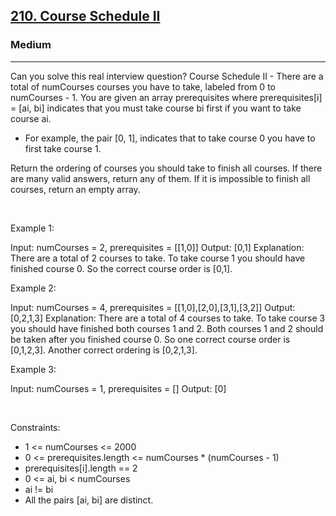<h2><a href="https://leetcode.com/problems/course-schedule-ii/">210. Course Schedule II</a></h2><h3>Medium</h3><hr>Can you solve this real interview question? Course Schedule II - There are a total of numCourses courses you have to take, labeled from 0 to numCourses - 1. You are given an array prerequisites where prerequisites[i] = [ai, bi] indicates that you must take course bi first if you want to take course ai.

 * For example, the pair [0, 1], indicates that to take course 0 you have to first take course 1.

Return the ordering of courses you should take to finish all courses. If there are many valid answers, return any of them. If it is impossible to finish all courses, return an empty array.

 

Example 1:


Input: numCourses = 2, prerequisites = [[1,0]]
Output: [0,1]
Explanation: There are a total of 2 courses to take. To take course 1 you should have finished course 0. So the correct course order is [0,1].


Example 2:


Input: numCourses = 4, prerequisites = [[1,0],[2,0],[3,1],[3,2]]
Output: [0,2,1,3]
Explanation: There are a total of 4 courses to take. To take course 3 you should have finished both courses 1 and 2. Both courses 1 and 2 should be taken after you finished course 0.
So one correct course order is [0,1,2,3]. Another correct ordering is [0,2,1,3].


Example 3:


Input: numCourses = 1, prerequisites = []
Output: [0]


 

Constraints:

 * 1 <= numCourses <= 2000
 * 0 <= prerequisites.length <= numCourses * (numCourses - 1)
 * prerequisites[i].length == 2
 * 0 <= ai, bi < numCourses
 * ai != bi
 * All the pairs [ai, bi] are distinct.
